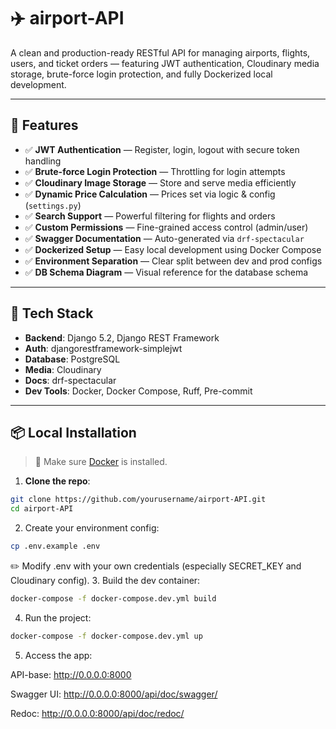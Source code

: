 # ✈️ airport-API

A clean and production-ready RESTful API for managing airports, flights, users, and ticket orders — featuring JWT authentication, Cloudinary media storage, brute-force login protection, and fully Dockerized local development.

---

## 🚀 Features

- ✅ **JWT Authentication** — Register, login, logout with secure token handling
- ✅ **Brute-force Login Protection** — Throttling for login attempts
- ✅ **Cloudinary Image Storage** — Store and serve media efficiently
- ✅ **Dynamic Price Calculation** — Prices set via logic & config (`settings.py`)
- ✅ **Search Support** — Powerful filtering for flights and orders
- ✅ **Custom Permissions** — Fine-grained access control (admin/user)
- ✅ **Swagger Documentation** — Auto-generated via `drf-spectacular`
- ✅ **Dockerized Setup** — Easy local development using Docker Compose
- ✅ **Environment Separation** — Clear split between dev and prod configs
- ✅ **DB Schema Diagram** — Visual reference for the database schema

---

## 🧱 Tech Stack

- **Backend**: Django 5.2, Django REST Framework
- **Auth**: djangorestframework-simplejwt
- **Database**: PostgreSQL
- **Media**: Cloudinary
- **Docs**: drf-spectacular
- **Dev Tools**: Docker, Docker Compose, Ruff, Pre-commit

---

## 📦 Local Installation

> 🐳 Make sure [Docker](https://docs.docker.com/get-docker/) is installed.

1. **Clone the repo**:
```bash
git clone https://github.com/yourusername/airport-API.git
cd airport-API
```
2.	Create your environment config:
```bash
cp .env.example .env
```
✏️ Modify .env with your own credentials (especially SECRET_KEY and Cloudinary config).
3.	Build the dev container:
```bash
docker-compose -f docker-compose.dev.yml build
```
4.	Run the project:
```bash
docker-compose -f docker-compose.dev.yml up
```
5.	Access the app:

API-base: http://0.0.0.0:8000

Swagger UI: http://0.0.0.0:8000/api/doc/swagger/

Redoc: http://0.0.0.0:8000/api/doc/redoc/

